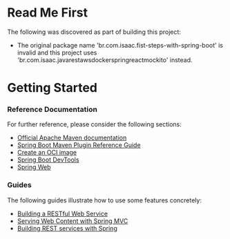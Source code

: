 # Read Me First

The following was discovered as part of building this project:

- The original package name 'br.com.isaac.fist-steps-with-spring-boot' is invalid and this project uses 'br.com.isaac.javarestawsdockerspringreactmockito' instead.

# Getting Started

### Reference Documentation

For further reference, please consider the following sections:

- [Official Apache Maven documentation](https://maven.apache.org/guides/index.html)
- [Spring Boot Maven Plugin Reference Guide](https://docs.spring.io/spring-boot/docs/3.0.12/maven-plugin/reference/html/)
- [Create an OCI image](https://docs.spring.io/spring-boot/docs/3.0.12/maven-plugin/reference/html/#build-image)
- [Spring Boot DevTools](https://docs.spring.io/spring-boot/docs/3.0.12/reference/htmlsingle/index.html#using.devtools)
- [Spring Web](https://docs.spring.io/spring-boot/docs/3.0.12/reference/htmlsingle/index.html#web)

### Guides

The following guides illustrate how to use some features concretely:

- [Building a RESTful Web Service](https://spring.io/guides/gs/rest-service/)
- [Serving Web Content with Spring MVC](https://spring.io/guides/gs/serving-web-content/)
- [Building REST services with Spring](https://spring.io/guides/tutorials/rest/)
